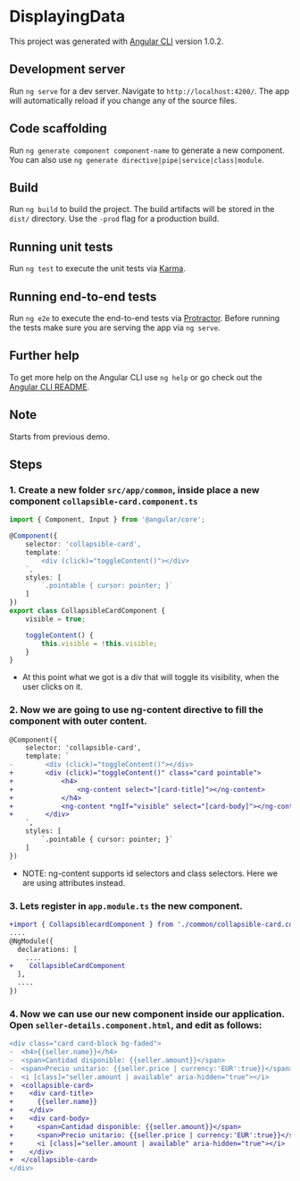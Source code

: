 # DisplayingData

This project was generated with [Angular CLI](https://github.com/angular/angular-cli) version 1.0.2.

## Development server

Run `ng serve` for a dev server. Navigate to `http://localhost:4200/`. The app will automatically reload if you change any of the source files.

## Code scaffolding

Run `ng generate component component-name` to generate a new component. You can also use `ng generate directive|pipe|service|class|module`.

## Build

Run `ng build` to build the project. The build artifacts will be stored in the `dist/` directory. Use the `-prod` flag for a production build.

## Running unit tests

Run `ng test` to execute the unit tests via [Karma](https://karma-runner.github.io).

## Running end-to-end tests

Run `ng e2e` to execute the end-to-end tests via [Protractor](http://www.protractortest.org/).
Before running the tests make sure you are serving the app via `ng serve`.

## Further help

To get more help on the Angular CLI use `ng help` or go check out the [Angular CLI README](https://github.com/angular/angular-cli/blob/master/README.md).

## Note

Starts from previous demo.

## Steps

### 1. Create a new folder `src/app/common`, inside place a new component `collapsible-card.component.ts`

```typescript
import { Component, Input } from '@angular/core';

@Component({
    selector: 'collapsible-card',
    template: `
        <div (click)="toggleContent()"></div>
    `,
    styles: [
        `.pointable { cursor: pointer; }`
    ]
})
export class CollapsibleCardComponent {
    visible = true;

    toggleContent() {
        this.visible = !this.visible;
    }
}
```

* At this point what we got is a div that will toggle its visibility, when the user clicks on it.

### 2. Now we are going to use ng-content directive to fill the component with outer content. 

```diff
@Component({
    selector: 'collapsible-card',
    template: `
-        <div (click)="toggleContent()"></div>
+        <div (click)="toggleContent()" class="card pointable">
+            <h4>
+                <ng-content select="[card-title]"></ng-content>
+            </h4>
+            <ng-content *ngIf="visible" select="[card-body]"></ng-content>
+        </div>
    `,
    styles: [
        `.pointable { cursor: pointer; }`
    ]
})
```

* NOTE: ng-content supports id selectors and class selectors. Here we are using attributes instead.

### 3. Lets register in `app.module.ts` the new component.

```diff
+import { CollapsiblecardComponent } from './common/collapsible-card.component';
....
@NgModule({
  declarations: [
    ....
+    CollapsibleCardComponent
  ],
  ....
})
```

### 4. Now we can use our new component inside our application. Open `seller-details.component.html`, and edit as follows:

```diff
<div class="card card-block bg-faded">
-  <h4>{{seller.name}}</h4>
-  <span>Cantidad disponible: {{seller.amount}}</span>
-  <span>Precio unitario: {{seller.price | currency:'EUR':true}}</span>
-  <i [class]="seller.amount | available" aria-hidden="true"></i>
+  <collapsible-card>
+    <div card-title>
+      {{seller.name}}
+    </div>
+    <div card-body>
+      <span>Cantidad disponible: {{seller.amount}}</span>
+      <span>Precio unitario: {{seller.price | currency:'EUR':true}}</span>
+      <i [class]="seller.amount | available" aria-hidden="true"></i>
+    </div>
+  </collapsible-card>
</div>
```


